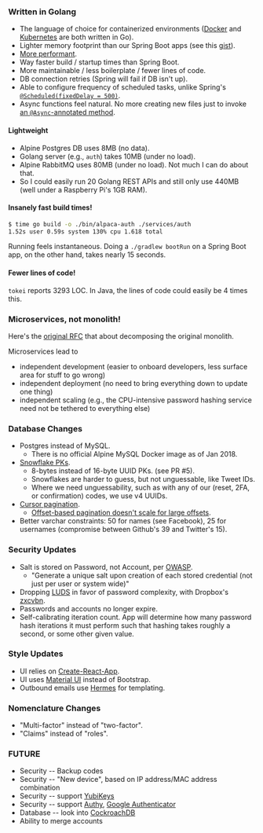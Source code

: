 ### Written in Golang
- The language of choice for containerized environments
([Docker](https://github.com/moby/moby) and [Kubernetes](https://github.com/kubernetes/kubernetes) are both written in Go).
- Lighter memory footprint than our Spring Boot apps (see this [gist](https://gist.github.com/kevinmichaelchen/22ac37452979b05f78e99f775e249659)).
- [More performant](https://benchmarksgame.alioth.debian.org/u64q/go.html).
- Way faster build / startup times than Spring Boot.
- More maintainable / less boilerplate / fewer lines of code.
- DB connection retries (Spring will fail if DB isn't up).
- Able to configure frequency of scheduled tasks, unlike Spring's [`@Scheduled(fixedDelay = 500)`](https://docs.spring.io/spring-framework/docs/current/javadoc-api/org/springframework/scheduling/annotation/Scheduled.html).
- Async functions feel natural. No more creating new files just to invoke 
  [an `@Async`-annotated method](https://stackoverflow.com/questions/24898547/spring-async-method-called-from-another-async-method).

#### Lightweight
- Alpine Postgres DB uses 8MB (no data).
- Golang server (e.g., `auth`) takes 10MB (under no load).
- Alpine RabbitMQ uses 80MB (under no load). Not much I can do about that.
- So I could easily run 20 Golang REST APIs and still only use 440MB (well under a Raspberry Pi's 1GB RAM).

#### Insanely fast build times!
```bash
$ time go build -o ./bin/alpaca-auth ./services/auth
1.52s user 0.59s system 130% cpu 1.618 total
```

Running feels instantaneous. Doing a `./gradlew bootRun` on a Spring Boot app, on the other hand, takes nearly 15 seconds.

#### Fewer lines of code!
`tokei` reports 3293 LOC.
In Java, the lines of code could easily be 4 times this.

### Microservices, not monolith!
Here's the [original RFC](https://gist.github.com/hanakoa/6614b0799f09144ef348b3cb9a871820) 
that about decomposing the original monolith.

Microservices lead to 
- independent development (easier to onboard developers, less surface area for stuff to go wrong)
- independent deployment (no need to bring everything down to update one thing)
- independent scaling (e.g., the CPU-intensive password hashing service need not be tethered to everything else)

### Database Changes
- Postgres instead of MySQL.
  - There is no official Alpine MySQL Docker image as of Jan 2018.
- [Snowflake PKs](https://developer.twitter.com/en/docs/basics/twitter-ids).
  - 8-bytes instead of 16-byte UUID PKs. (see PR #5).
  - Snowflakes are harder to guess, but not unguessable, like Tweet IDs.
  - Where we need unguessability, such as with any of our (reset, 2FA, or confirmation) codes, we use v4 UUIDs.
- [Cursor pagination](https://developer.twitter.com/en/docs/basics/cursoring).
  - [Offset-based pagination doesn't scale for large offsets](http://use-the-index-luke.com/no-offset).
- Better varchar constraints: 50 for names (see Facebook), 25 for usernames (compromise between Github's 39 and Twitter's 15).

### Security Updates
- Salt is stored on Password, not Account, per [OWASP](https://www.owasp.org/index.php/Password_Storage_Cheat_Sheet#Use_a_cryptographically_strong_credential-specific_salt).
  - "Generate a unique salt upon creation of each stored credential (not just per user or system wide)"
- Dropping [LUDS](https://www.usenix.org/conference/usenixsecurity16/technical-sessions/presentation/wheeler)
in favor of password complexity, with Dropbox's [zxcvbn](https://blogs.dropbox.com/tech/2012/04/zxcvbn-realistic-password-strength-estimation/).
- Passwords and accounts no longer expire.
- Self-calibrating iteration count. App will determine how many password hash 
iterations it must perform such that hashing takes roughly a second, or some other given value.

### Style Updates
- UI relies on [Create-React-App](https://github.com/facebook/create-react-app).
- UI uses [Material UI](http://www.material-ui.com/#/) instead of Bootstrap.
- Outbound emails use [Hermes](https://github.com/matcornic/hermes) for templating.

### Nomenclature Changes
- "Multi-factor" instead of "two-factor". 
- "Claims" instead of "roles".

### FUTURE
- Security -- Backup codes
- Security -- "New device", based on IP address/MAC address combination
- Security -- support [YubiKeys](https://www.yubico.com/)
- Security -- support [Authy](https://authy.com/), [Google Authenticator](https://en.wikipedia.org/wiki/Google_Authenticator)
- Database -- look into [CockroachDB](https://github.com/cockroachdb/cockroach)
- Ability to merge accounts
